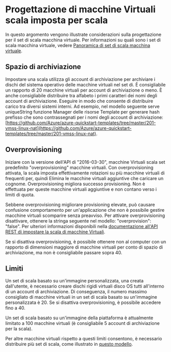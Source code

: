 <properties
    pageTitle="Progettazione di macchina virtuale scala imposta per scala | Microsoft Azure"
    description="Informazioni su come progettare il set di scala macchina virtuale per scala"
    keywords="Imposta scala macchina virtuale macchina virtuale Linux," 
    services="virtual-machine-scale-sets"
    documentationCenter=""
    authors="gatneil"
    manager="madhana"
    editor="tysonn"
    tags="azure-resource-manager" />

<tags
    ms.service="virtual-machine-scale-sets"
    ms.workload="na"
    ms.tgt_pltfrm="vm-linux"
    ms.devlang="na"
    ms.topic="article"
    ms.date="07/28/2016"
    ms.author="gatneil"/>

# <a name="designing-vm-scale-sets-for-scale"></a>Progettazione di macchine Virtuali scala imposta per scala

In questo argomento vengono illustrate considerazioni sulla progettazione per il set di scala macchina virtuale. Per informazioni su quali sono i set di scala macchina virtuale, vedere [Panoramica di set di scala macchina virtuale](virtual-machine-scale-sets-overview.md).


## <a name="storage"></a>Spazio di archiviazione

Impostare una scala utilizza gli account di archiviazione per archiviare i dischi del sistema operativo delle macchine virtuali nel set di. È consigliabile un rapporto di 20 macchine virtuali per account di archiviazione o meno. È anche consigliabile distribuire tra alfabeto i primi caratteri dei nomi degli account di archiviazione. Eseguire in modo che consente di distribuire carico tra diversi sistemi interni. Ad esempio, nel modello seguente serve uniqueString funzione Manager delle risorse Template per generare hash prefisso che sono contrassegnati per i nomi degli account di archiviazione: [https://github.com/Azure/azure-quickstart-templates/tree/master/201-vmss-linux-nat](https://github.com/Azure/azure-quickstart-templates/tree/master/201-vmss-linux-nat).


## <a name="overprovisioning"></a>Overprovisioning

Iniziare con la versione dell'API di "2016-03-30", macchine Virtuali scala set predefinito "overprovisioning" macchine virtuali. Con overprovisioning attivata, la scala imposta effettivamente rotazioni su più macchine virtuali di frequenti per, quindi Elimina le macchine virtuali aggiuntive che caricare un cognome. Overprovisioning migliora successo provisioning. Non è effettuata per queste macchine virtuali aggiuntive e non contano verso i limiti di quota.

Sebbene overprovisioning migliorare provisioning elevate, può causare confusione comportamento per un'applicazione che non è possibile gestire macchine virtuali scomparire senza preavviso. Per attivare overprovisioning disattivare, ottenere la stringa seguente nel modello: "overprovision": "false". Per ulteriori informazioni disponibili nella [documentazione all'API REST di impostare la scala di macchine Virtuali](https://msdn.microsoft.com/library/azure/mt589035.aspx).

Se si disattiva overprovisioning, è possibile ottenere non al computer con un rapporto di dimensioni maggiore di macchine virtuali per conto di spazio di archiviazione, ma non è consigliabile passare sopra 40.


## <a name="limits"></a>Limiti
Un set di scala basato su un'immagine personalizzata, una creata dall'utente, è necessario creare dischi rigidi virtuali disco OS tutti all'interno di un account di archiviazione. Di conseguenza, il numero massimo consigliato di macchine virtuali in un set di scala basato su un'immagine personalizzata è 20. Se si disattiva overprovisioning, è possibile accedere fino a 40.

Un set di scala basato su un'immagine della piattaforma è attualmente limitato a 100 macchine virtuali (è consigliabile 5 account di archiviazione per la scala).

Per altre macchine virtuali rispetto a questi limiti consentono, è necessario distribuire più set di scala, come illustrato in [questo modello](https://github.com/Azure/azure-quickstart-templates/tree/master/301-custom-images-at-scale).